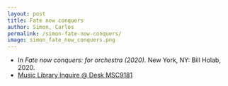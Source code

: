 ```yaml
---
layout: post
title: Fate now conquers  
author: Simon, Carlos
permalink: /simon-fate-now-conquers/
image: simon_fate_now_conquers.png
---
```


- In *Fate now conquers: for orchestra (2020).* New York, NY: Bill Holab, 2020.
- <a href="https://tufts-primo.hosted.exlibrisgroup.com/permalink/f/bnf7qa/01TUN_ALMA21281768720003851" target="_blank">Music Library Inquire @ Desk MSC9181</a>
